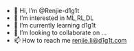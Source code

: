 - 👋 Hi, I’m @Renjie-d1g1t
- 👀 I’m interested in ML,RL,DL
- 🌱 I’m currently learning d1g1t
- 💞️ I’m looking to collaborate on ...
- 📫 How to reach me renjie.li@d1g1t.com

<!---
Renjie-d1g1t/Renjie-d1g1t is a ✨ special ✨ repository because its `README.md` (this file) appears on your GitHub profile.
You can click the Preview link to take a look at your changes.
--->
